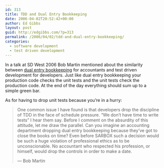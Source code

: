 ```yaml
---
id: 313
title: TDD and Dual Entry Bookkeeping
date: 2006-04-02T20:52:42+00:00
author: Ed Gibbs
layout: post
guid: http://edgibbs.com/?p=313
permalink: /2006/04/02/tdd-and-dual-entry-bookkeeping/
categories:
  - software development
  - test driven development
---
```

In a talk at SD West 2006 Bob Martin mentioned about the similarity between [dual entry bookkeeping](http://butunclebob.com/ArticleS.UncleBob.TheSensitivityProblem) for accountants and test driven development for developers. Just like dual entry bookkeeping your production code checks the unit tests and the unit tests check the production code. At the end of the day everything should sum up to a simple green bar.

As for having to drop unit tests because you&#8217;re in a hurry:

> One common issue I have found is that developers drop the discipline of TDD in the face of schedule pressure. &#8220;We don&#8217;t have time to write tests&#8221; I hear them say. Before I comment on the absurdity of this attitude, let me draw the parallel. Can you imagine an accounting department dropping dual entry bookkeeping because they&#8217;ve got to close the books on time? Even before SARBOX such a decision would be such a huge violation of professional ethics as to be unconscionable. No accountant who respected his profession, or himself, would drop the controls in order to make a date.
> 
> &#8212; Bob Martin